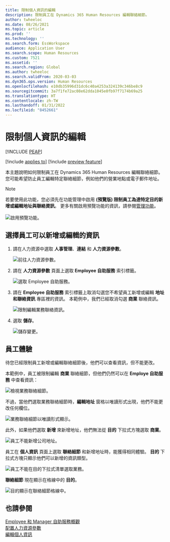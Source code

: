 ```yaml
---
title: 限制個人資訊的編輯
description: 限制員工在 Dynamics 365 Human Resources 編輯聯絡細節。
author: twheeloc
ms.date: 08/26/2021
ms.topic: article
ms.prod: ''
ms.technology: ''
ms.search.form: EssWorkspace
audience: Application User
ms.search.scope: Human Resources
ms.custom: 7521
ms.assetid: ''
ms.search.region: Global
ms.author: twheeloc
ms.search.validFrom: 2020-03-03
ms.dyn365.ops.version: Human Resources
ms.openlocfilehash: e10db35996d31dc6c40a4253a324139c346be8c9
ms.sourcegitcommit: 3a7f1fe72ac08e62dda1045e0fb97f7174b69a25
ms.translationtype: HT
ms.contentlocale: zh-TW
ms.lasthandoff: 01/31/2022
ms.locfileid: "8452661"
---
```

# <a name="restrict-editing-of-personal-information"></a>限制個人資訊的編輯


[!INCLUDE [PEAP](../includes/peap-2.md)]

[!include [applies to](../includes/applies-to-hr.md)]
[!include [preview feature](./includes/preview-feature.md)]

本主題說明如何限制員工在 Dynamics 365 Human Resources 編輯聯絡細節。 您可能希望防止員工編輯特定聯絡細節，例如他們的營業地點或電子郵件地址。

> [!NOTE]
> 若要使用此功能，您必須先在功能管理中啟用 **(預覽版) 限制員工為達特定目的新增或編輯地址與聯絡資訊**。 更多有關啟用預覽功能的資訊，請參閱[管理功能](hr-admin-manage-features.md)。<br><br>![啟用預覽功能。](./media/hr-employee-self-service-restrict-enable.png)

## <a name="choose-the-information-an-employee-can-add-or-edit"></a>選擇員工可以新增或編輯的資訊

1. 請在人力資源中選取 **人事管理**、**連結** 和 **人力資源參數**。

   ![前往人力資源參數。](./media/hr-employee-self-service-human-resources-parameters.png)

2. 請在 **人力資源參數** 頁面上選取 **Employee 自助服務** 索引標籤。

   ![選取 Employee 自助服務。](./media/hr-employee-self-service-tab.png)

3. 請在 **Employee 自助服務** 索引標籤上取消勾選您不希望員工新增或編輯 **地址和聯絡資訊** 專區裡的資訊。 本範例中，我們已經取消勾選 **商業** 聯絡資訊。

   ![限制編輯業務聯絡資訊。](./media/hr-employee-self-service-restrict-business.png)

4. 選取 **儲存**。

   ![儲存變更。](./media/hr-employee-self-service-restrict-save.png)

## <a name="employee-experience"></a>員工體驗

待您已經限制員工新增或編輯聯絡細節後，他們可以查看資訊，但不能更改。

本範例中，員工被限制編輯 **商業** 聯絡細節，但他們仍然可以在 **Employe 自助服務** 中查看資訊：

![檢視業務聯絡細節。](./media/hr-employee-self-service-restrict-view.png)

不過，當他們選取業務聯絡細節時，**編輯地址** 窗格以唯讀形式出現，他們不能更改任何欄位。

![業務聯絡細節以唯讀形式顯示。](./media/hr-employee-self-service-restrict-read-only.png)

此外，如果他們選取 **新增** 來新增地址，他們無法從 **目的** 下拉式方塊選取 **商業**。

![員工不能新增公司地址。](./media/hr-employee-self-service-restrict-add.png)

員工在 **個人資訊** 頁面上選取 **聯絡細節** 和新增地址時，能獲得相同體驗。 **目的** 下拉式方塊只顯示他們可以新增的資訊類型。 

![員工不能在目的下拉式清單選取業務。](./media/hr-employee-self-service-restrict-purpose.png)

**聯絡細節** 現在顯示在格線中的 **目的**。

![目的顯示在聯絡細節格線中。](./media/hr-employee-self-service-restrict-purpose-grid.png)

## <a name="see-also"></a>也請參閱

[Employee 和 Manager 自助服務概觀](hr-employee-manager-self-service-overview.md)<br>
[配置人力資源參數](hr-setup-parameters.md)<br>
[編輯個人資訊](hr-employee-manager-self-service-edit-personal-information.md)
